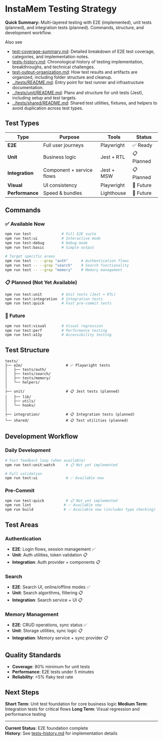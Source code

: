 # InstaMem Testing Strategy

**Quick Summary:** Multi-layered testing with E2E (implemented), unit tests (planned), and integration tests (planned). Commands, structure, and development workflow.

Also see

-   [test-coverage-summary.md](./test-coverage-summary.md): Detailed breakdown of E2E test coverage, categories, and implementation notes.
-   [tests-history.md](./tests-history.md): Chronological history of testing implementation, breakthroughs, and technical challenges.
-   [test-output-organization.md](./test-output-organization.md): How test results and artifacts are organized, including folder structure and cleanup.
-   [../tests/README.md](../tests/README.md): Entry point for test runner and infrastructure documentation.
-   [../tests/unit/README.md](../tests/unit/README.md): Plans and structure for unit tests (Jest), including setup and test targets.
-   [../tests/shared/README.md](../tests/shared/README.md): Shared test utilities, fixtures, and helpers to avoid duplication across test types.

## Test Types

| Type            | Purpose                   | Tools      | Status     |
| --------------- | ------------------------- | ---------- | ---------- |
| **E2E**         | Full user journeys        | Playwright | ✅ Ready   |
| **Unit**        | Business logic            | Jest + RTL | 📋 Planned |
| **Integration** | Component + service flows | Jest + MSW | 📋 Planned |
| **Visual**      | UI consistency            | Playwright | 🔮 Future  |
| **Performance** | Speed & bundles           | Lighthouse | 🔮 Future  |

## Commands

### ✅ Available Now

```bash
npm run test              # Full E2E suite
npm run test:ui           # Interactive mode
npm run test:debug        # Debug mode
npm run test:basic        # Simple output

# Target specific areas
npm run test -- --grep "auth"      # Authentication flows
npm run test -- --grep "search"    # Search functionality
npm run test -- --grep "memory"    # Memory management
```

### 📋 Planned (Not Yet Available)

```bash
npm run test:unit         # Unit tests (Jest + RTL)
npm run test:integration  # Integration tests
npm run test:quick        # Fast pre-commit tests
```

### 🔮 Future

```bash
npm run test:visual       # Visual regression
npm run test:perf         # Performance testing
npm run test:a11y         # Accessibility testing
```

## Test Structure

```
tests/
├── e2e/                    # ✅ Playwright tests
│   ├── tests/auth/
│   ├── tests/search/
│   ├── tests/memory/
│   └── helpers/
│
├── unit/                   # 📋 Jest tests (planned)
│   ├── lib/
│   ├── utils/
│   └── hooks/
│
├── integration/            # 📋 Integration tests (planned)
└── shared/                 # 📋 Test utilities (planned)
```

## Development Workflow

### Daily Development

```bash
# Fast feedback loop (when available)
npm run test:unit:watch     # 📋 Not yet implemented

# Full validation
npm run test:ui             # ✅ Available now
```

### Pre-Commit

```bash
npm run test:quick          # 📋 Not yet implemented
npm run lint               # ✅ Available now
npm run build              # ✅ Available now (includes type checking)
```

## Test Areas

### Authentication

-   **E2E**: Login flows, session management ✅
-   **Unit**: Auth utilities, token validation 📋
-   **Integration**: Auth provider + components 📋

### Search

-   **E2E**: Search UI, online/offline modes ✅
-   **Unit**: Search algorithms, filtering 📋
-   **Integration**: Search service + UI 📋

### Memory Management

-   **E2E**: CRUD operations, sync status ✅
-   **Unit**: Storage utilities, sync logic 📋
-   **Integration**: Memory service + sync provider 📋

## Quality Standards

-   **Coverage**: 80% minimum for unit tests
-   **Performance**: E2E tests under 5 minutes
-   **Reliability**: <5% flaky test rate

## Next Steps

**Short Term**: Unit test foundation for core business logic
**Medium Term**: Integration tests for critical flows
**Long Term**: Visual regression and performance testing

---

**Current Status**: E2E foundation complete  
**History**: See [tests-history.md](./tests-history.md) for implementation details
